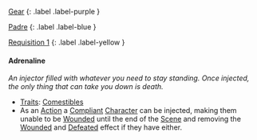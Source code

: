 
[Gear](Game/Gear-List)
{: .label .label-purple }

[Padre](Game/Blocks/Padre)
{: .label .label-blue }

[Requisition 1](Game/Deployment#Requisition)
{: .label .label-yellow }
#### Adrenaline
*An injector filled with whatever you need to stay standing. Once injected, the only thing that can take you down is death.*
* [Traits](Game/Core/Gear#Traits): [Comestibles](Game/Core/Gear#Comestibles)
* As an [Action](Game/Core/Terminology#Action) a [Compliant](Game/Core/Terminology#Compliant) [Character](Game/Core/Terminology#Character) can be injected, making them unable to be [Wounded](Game/Core/Effects#Wounded) until the end of the [Scene](Game/Core/Terminology#Scene) and removing the [Wounded](Game/Core/Effects#Wounded) and [Defeated](Game/Core/Effects#Defeated) effect if they have either.

